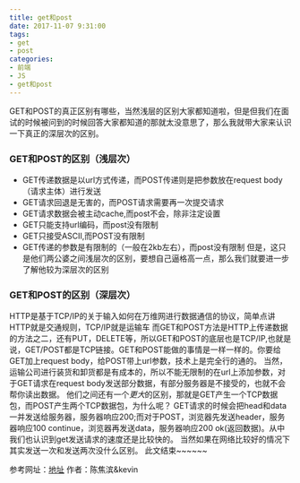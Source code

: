 ```yaml
---
title: get和post
date: 2017-11-07 9:31:00
tags: 
- get
- post
categories:
- 前端
- JS
- get和post
---
```

GET和POST的真正区别有哪些，当然浅层的区别大家都知道啦，但是但我们在面试的时候被问到的时候回答大家都知道的那就太没意思了，那么我就带大家来认识一下真正的深层次的区别。<!--more-->
### GET和POST的区别（浅层次）
* GET传递数据是以url方式传递，而POST传递则是把参数放在request body（请求主体）进行发送
* GET请求回退是无害的，而POST请求需要再一次提交请求
* GET请求数据会被主动cache,而post不会，除非注定设置
* GET只能支持url编码，而post没有限制
* GET只接受ASCII,而POST没有限制
* GET传递的参数是有限制的（一般在2kb左右），而post没有限制
但是，这只是他们两公婆之间浅层次的区别，要想自己逼格高一点，那么我们就要进一步了解他较为深层次的区别
### GET和POST的区别（深层次）
HTTP是基于TCP/IP的关于输入如何在万维网进行数据通信的协议，简单点讲HTTP就是交通规则，TCP/IP就是运输车
而GET和POST方法是HTTP上传递数据的方法之二，还有PUT，DELETE等，所以GET和POST的底层也是TCP/IP,也就是说，GET/POST都是TCP链接。GET和POST能做的事情是一样一样的。你要给GET加上request body，给POST带上url参数，技术上是完全行的通的。
当然，运输公司进行装货和卸货都是有成本的，所以不能无限制的在url上添加参数，对于GET请求在request body发送部分数据，有部分服务器是不接受的，也就不会帮你读出数据。
他们之间还有一个*更大*的区别，那就是GET产生一个TCP数据包，而POST产生两个TCP数据包，为什么呢？
GET请求的时候会把head和data一并发送给服务器，服务器响应200;而对于POST，浏览器先发送header，服务器响应100 continue，浏览器再发送data，服务器响应200 ok(返回数据)。从中我们也认识到get发送请求的速度还是比较快的。
当然如果在网络比较好的情况下其实发送一次和发送两次没什么区别。
此文结束~~~~~~

参考网址：[地址](https://juejin.im/post/59fc04ecf265da4317697f26?utm_source=gold_browser_extension)
作者：陈焦滨&kevin


